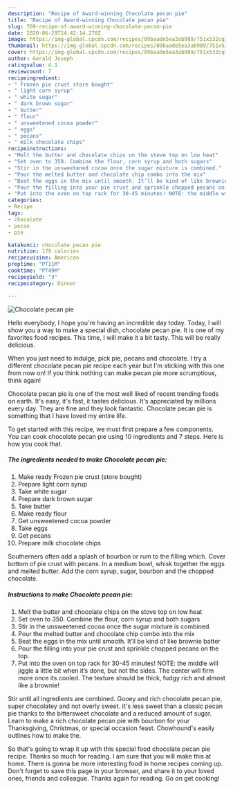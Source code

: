 ```yaml
---
description: "Recipe of Award-winning Chocolate pecan pie"
title: "Recipe of Award-winning Chocolate pecan pie"
slug: 769-recipe-of-award-winning-chocolate-pecan-pie
date: 2020-06-29T14:42:14.270Z
image: https://img-global.cpcdn.com/recipes/09baade5ea3ab989/751x532cq70/chocolate-pecan-pie-recipe-main-photo.jpg
thumbnail: https://img-global.cpcdn.com/recipes/09baade5ea3ab989/751x532cq70/chocolate-pecan-pie-recipe-main-photo.jpg
cover: https://img-global.cpcdn.com/recipes/09baade5ea3ab989/751x532cq70/chocolate-pecan-pie-recipe-main-photo.jpg
author: Gerald Joseph
ratingvalue: 4.1
reviewcount: 7
recipeingredient:
- " Frozen pie crust store bought"
- " light corn syrup"
- " white sugar"
- " dark brown sugar"
- " butter"
- " flour"
- " unsweetened cocoa powder"
- " eggs"
- " pecans"
- " milk chocolate chips"
recipeinstructions:
- "Melt the butter and chocolate chips on the stove top on low heat"
- "Set oven to 350. Combine the flour, corn syrup and both sugars"
- "Stir in the unsweetened cocoa once the sugar mixture is combined."
- "Pour the melted butter and chocolate chip combo into the mix"
- "Beat the eggs in the mix until smooth. It’ll be kind of like brownie batter"
- "Pour the filling into your pie crust and sprinkle chopped pecans on the top."
- "Put into the oven on top rack for 30-45 minutes! NOTE: the middle will jiggle a little bit when it’s done, but not the sides. The center will firm more once its cooled. The texture should be thick, fudgy rich and almost like a brownie!"
categories:
- Recipe
tags:
- chocolate
- pecan
- pie

katakunci: chocolate pecan pie 
nutrition: 179 calories
recipecuisine: American
preptime: "PT11M"
cooktime: "PT49M"
recipeyield: "3"
recipecategory: Dinner

---
```



![Chocolate pecan pie](https://img-global.cpcdn.com/recipes/09baade5ea3ab989/751x532cq70/chocolate-pecan-pie-recipe-main-photo.jpg)

Hello everybody, I hope you're having an incredible day today. Today, I will show you a way to make a special dish, chocolate pecan pie. It is one of my favorites food recipes. This time, I will make it a bit tasty. This will be really delicious.

When you just need to indulge, pick pie, pecans and chocolate. I try a different chocolate pecan pie recipe each year but I&#39;m sticking with this one from now on! If you think nothing can make pecan pie more scrumptious, think again!

Chocolate pecan pie is one of the most well liked of recent trending foods on earth. It's easy, it's fast, it tastes delicious. It's appreciated by millions every day. They are fine and they look fantastic. Chocolate pecan pie is something that I have loved my entire life.


To get started with this recipe, we must first prepare a few components. You can cook chocolate pecan pie using 10 ingredients and 7 steps. Here is how you cook that.

<!--inarticleads1-->

##### The ingredients needed to make Chocolate pecan pie:

1. Make ready  Frozen pie crust (store bought)
1. Prepare  light corn syrup
1. Take  white sugar
1. Prepare  dark brown sugar
1. Take  butter
1. Make ready  flour
1. Get  unsweetened cocoa powder
1. Take  eggs
1. Get  pecans
1. Prepare  milk chocolate chips


Southerners often add a splash of bourbon or rum to the filling which. Cover bottom of pie crust with pecans. In a medium bowl, whisk together the eggs and melted butter. Add the corn syrup, sugar, bourbon and the chopped chocolate. 

<!--inarticleads2-->

##### Instructions to make Chocolate pecan pie:

1. Melt the butter and chocolate chips on the stove top on low heat
1. Set oven to 350. Combine the flour, corn syrup and both sugars
1. Stir in the unsweetened cocoa once the sugar mixture is combined.
1. Pour the melted butter and chocolate chip combo into the mix
1. Beat the eggs in the mix until smooth. It’ll be kind of like brownie batter
1. Pour the filling into your pie crust and sprinkle chopped pecans on the top.
1. Put into the oven on top rack for 30-45 minutes! NOTE: the middle will jiggle a little bit when it’s done, but not the sides. The center will firm more once its cooled. The texture should be thick, fudgy rich and almost like a brownie!


Stir until all ingredients are combined. Gooey and rich chocolate pecan pie, super chocolatey and not overly sweet. It&#39;s less sweet than a classic pecan pie thanks to the bittersweet chocolate and a reduced amount of sugar. Learn to make a rich chocolate pecan pie with bourbon for your Thanksgiving, Christmas, or special occasion feast. Chowhound&#39;s easily outlines how to make the. 

So that's going to wrap it up with this special food chocolate pecan pie recipe. Thanks so much for reading. I am sure that you will make this at home. There is gonna be more interesting food in home recipes coming up. Don't forget to save this page in your browser, and share it to your loved ones, friends and colleague. Thanks again for reading. Go on get cooking!
